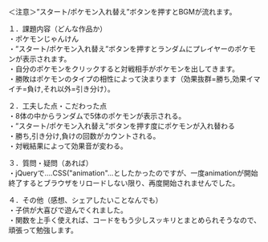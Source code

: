 ＜注意＞”スタート/ポケモン入れ替え”ボタンを押すとBGMが流れます。  

１．課題内容（どんな作品か）  
・ポケモンじゃんけん  
・”スタート/ポケモン入れ替え”ボタンを押すとランダムにプレイヤーのポケモンが表示されます。  
・自分のポケモンをクリックすると対戦相手がポケモンを出してきます。  
・勝敗はポケモンのタイプの相性によって決まります（効果抜群=勝ち,効果イマイチ=負け,それ以外=引き分け）。  
  
２．工夫した点・こだわった点  
・8体の中からランダムで5体のポケモンが表示される。  
・”スタート/ポケモン入れ替え”ボタンを押す度にポケモンが入れ替わる  
・勝ち,引き分け,負けの回数がカウントされる。  
・対戦結果によって効果音が変わる。  
  
３．質問・疑問（あれば）  
・jQueryで….CSS("animation"…としたかったのですが、一度animationが開始終了するとブラウザをリロードしない限り、再度開始されませんでした。  
  
４．その他（感想、シェアしたいことなんでも）  
・子供が大喜びで遊んでくれました。  
・関数を上手く使えれば、コードをもう少しスッキリとまとめられそうなので、頑張って勉強します。  
